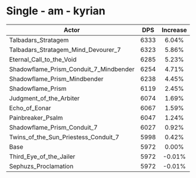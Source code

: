 # Single - am - kyrian
| Actor | DPS | Increase |
|---|:---:|:---:|
|Talbadars_Stratagem|6333|6.04%|
|Talbadars_Stratagem_Mind_Devourer_7|6323|5.86%|
|Eternal_Call_to_the_Void|6285|5.23%|
|Shadowflame_Prism_Conduit_7_Mindbender|6254|4.71%|
|Shadowflame_Prism_Mindbender|6238|4.45%|
|Shadowflame_Prism|6119|2.45%|
|Judgment_of_the_Arbiter|6074|1.69%|
|Echo_of_Eonar|6067|1.59%|
|Painbreaker_Psalm|6047|1.24%|
|Shadowflame_Prism_Conduit_7|6027|0.92%|
|Twins_of_the_Sun_Priestess_Conduit_7|5998|0.42%|
|Base|5972|0.00%|
|Third_Eye_of_the_Jailer|5972|-0.01%|
|Sephuzs_Proclamation|5972|-0.01%|
